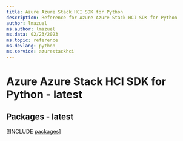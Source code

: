 ```yaml
---
title: Azure Azure Stack HCI SDK for Python
description: Reference for Azure Azure Stack HCI SDK for Python
author: lmazuel
ms.author: lmazuel
ms.data: 02/23/2023
ms.topic: reference
ms.devlang: python
ms.service: azurestackhci
---
```

# Azure Azure Stack HCI SDK for Python - latest
## Packages - latest
[!INCLUDE [packages](azure-stack-hci-index.md)]